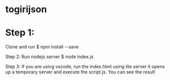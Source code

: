 # togirijson

# Step 1:

Clone and run $ npm install --save

Step 2: 
Run nodejs server $ node index.js

Step 3:
If you are using vscode, run the index.html using 
lite server it opens up a temporary server and execute the script.js. You can see the result
